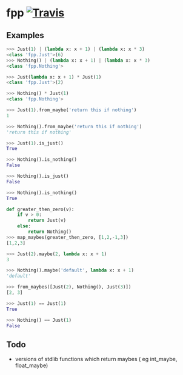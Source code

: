 # fpp [![Travis](https://img.shields.io/travis/faineance/fpp.svg?style=flat-square)](https://travis-ci.org/faineance/fpp) 

## Examples
```python
>>> Just(1) | (lambda x: x + 1) | (lambda x: x * 3)
<class 'fpp.Just'>(6)
>>> Nothing() | (lambda x: x + 1) | (lambda x: x * 3)
<class 'fpp.Nothing'>
```
```python
>>> Just(lambda x: x + 1) * Just(1)
<class 'fpp.Just'>(2)

>>> Nothing() * Just(1)
<class 'fpp.Nothing'>
```
```python
>>> Just(1).from_maybe('return this if nothing')
1

>>> Nothing().from_maybe('return this if nothing')
'return this if nothing'
```
```python
>>> Just(1).is_just()
True

>>> Nothing().is_nothing()
False

>>> Nothing().is_just()
False

>>> Nothing().is_nothing()
True
```
```python
def greater_then_zero(v):
    if v > 0:
        return Just(v)
    else:
        return Nothing()
>>> map_maybes(greater_then_zero, [1,2,-1,3])
[1,2,3]
```
```python
>>> Just(2).maybe(2, lambda x: x + 1)
3

>>> Nothing().maybe('default', lambda x: x + 1)
'default'
```
```python
>>> from_maybes([Just(2), Nothing(), Just(3)])
[2, 3]
```
```python
>>> Just(1) == Just(1)
True

>>> Nothing() == Just(1)
False
```

## Todo
- versions of stdlib functions which return maybes ( eg int_maybe, float_maybe)
